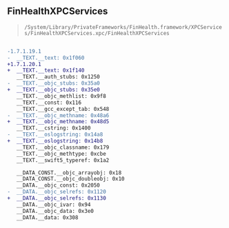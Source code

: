 ## FinHealthXPCServices

> `/System/Library/PrivateFrameworks/FinHealth.framework/XPCServices/FinHealthXPCServices.xpc/FinHealthXPCServices`

```diff

-1.7.1.19.1
-  __TEXT.__text: 0x1f060
+1.7.1.20.1
+  __TEXT.__text: 0x1f140
   __TEXT.__auth_stubs: 0x1250
-  __TEXT.__objc_stubs: 0x35a0
+  __TEXT.__objc_stubs: 0x35e0
   __TEXT.__objc_methlist: 0x9f8
   __TEXT.__const: 0x116
   __TEXT.__gcc_except_tab: 0x548
-  __TEXT.__objc_methname: 0x48a6
+  __TEXT.__objc_methname: 0x48d5
   __TEXT.__cstring: 0x1400
-  __TEXT.__oslogstring: 0x14a8
+  __TEXT.__oslogstring: 0x14b8
   __TEXT.__objc_classname: 0x179
   __TEXT.__objc_methtype: 0xcbe
   __TEXT.__swift5_typeref: 0x1a2

   __DATA_CONST.__objc_arrayobj: 0x18
   __DATA_CONST.__objc_doubleobj: 0x10
   __DATA.__objc_const: 0x2050
-  __DATA.__objc_selrefs: 0x1120
+  __DATA.__objc_selrefs: 0x1130
   __DATA.__objc_ivar: 0x94
   __DATA.__objc_data: 0x3e0
   __DATA.__data: 0x308

```
